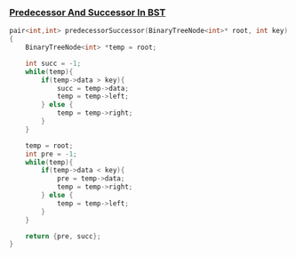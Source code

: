 ### [Predecessor And Successor In BST](https://www.codingninjas.com/studio/problems/predecessor-and-successor-in-bst_8230742?challengeSlug=striver-sde-challenge)

```cpp
pair<int,int> predecessorSuccessor(BinaryTreeNode<int>* root, int key)
{
    BinaryTreeNode<int> *temp = root;

    int succ = -1;
    while(temp){
        if(temp->data > key){
            succ = temp->data;
            temp = temp->left;
        } else {
            temp = temp->right;
        }
    }

    temp = root;
    int pre = -1;
    while(temp){
        if(temp->data < key){
            pre = temp->data;
            temp = temp->right;
        } else {
            temp = temp->left;
        }
    }

    return {pre, succ};
}
```